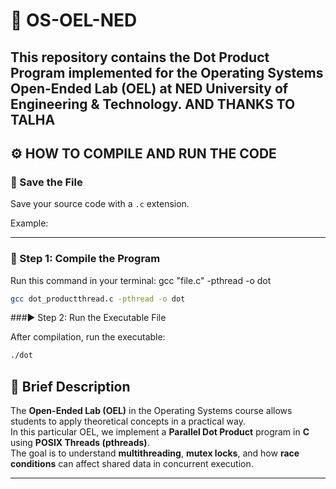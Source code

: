 # 🧮 OS-OEL-NED

This repository contains the **Dot Product Program** implemented for the **Operating Systems Open-Ended Lab (OEL)** at **NED University of Engineering & Technology**.
AND THANKS TO TALHA
---


## ⚙️ HOW TO COMPILE AND RUN THE CODE

### 💾 Save the File
Save your source code with a `.c` extension.

Example:

---

### 🧱 Step 1: Compile the Program
Run this command in your terminal:
gcc "file.c" -pthread -o dot

```bash
gcc dot_productthread.c -pthread -o dot
```

###▶️ Step 2: Run the Executable File

After compilation, run the executable:
```bash
./dot
```





## 📘 Brief Description

The **Open-Ended Lab (OEL)** in the Operating Systems course allows students to apply theoretical concepts in a practical way.  
In this particular OEL, we implement a **Parallel Dot Product** program in **C** using **POSIX Threads (pthreads)**.  
The goal is to understand **multithreading**, **mutex locks**, and how **race conditions** can affect shared data in concurrent execution.

---
